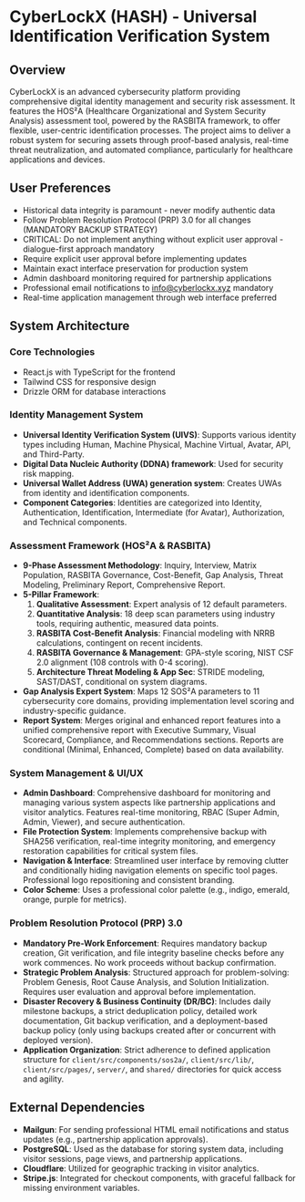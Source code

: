 # CyberLockX (HASH) - Universal Identification Verification System

## Overview
CyberLockX is an advanced cybersecurity platform providing comprehensive digital identity management and security risk assessment. It features the HOS²A (Healthcare Organizational and System Security Analysis) assessment tool, powered by the RASBITA framework, to offer flexible, user-centric identification processes. The project aims to deliver a robust system for securing assets through proof-based analysis, real-time threat neutralization, and automated compliance, particularly for healthcare applications and devices.

## User Preferences
- Historical data integrity is paramount - never modify authentic data
- Follow Problem Resolution Protocol (PRP) 3.0 for all changes (MANDATORY BACKUP STRATEGY)
- CRITICAL: Do not implement anything without explicit user approval - dialogue-first approach mandatory
- Require explicit user approval before implementing updates
- Maintain exact interface preservation for production system
- Admin dashboard monitoring required for partnership applications
- Professional email notifications to info@cyberlockx.xyz mandatory
- Real-time application management through web interface preferred

## System Architecture

### Core Technologies
- React.js with TypeScript for the frontend
- Tailwind CSS for responsive design
- Drizzle ORM for database interactions

### Identity Management System
- **Universal Identity Verification System (UIVS)**: Supports various identity types including Human, Machine Physical, Machine Virtual, Avatar, API, and Third-Party.
- **Digital Data Nucleic Authority (DDNA) framework**: Used for security risk mapping.
- **Universal Wallet Address (UWA) generation system**: Creates UWAs from identity and identification components.
- **Component Categories**: Identities are categorized into Identity, Authentication, Identification, Intermediate (for Avatar), Authorization, and Technical components.

### Assessment Framework (HOS²A & RASBITA)
- **9-Phase Assessment Methodology**: Inquiry, Interview, Matrix Population, RASBITA Governance, Cost-Benefit, Gap Analysis, Threat Modeling, Preliminary Report, Comprehensive Report.
- **5-Pillar Framework**:
    1.  **Qualitative Assessment**: Expert analysis of 12 default parameters.
    2.  **Quantitative Analysis**: 18 deep scan parameters using industry tools, requiring authentic, measured data points.
    3.  **RASBITA Cost-Benefit Analysis**: Financial modeling with NRRB calculations, contingent on recent incidents.
    4.  **RASBITA Governance & Management**: GPA-style scoring, NIST CSF 2.0 alignment (108 controls with 0-4 scoring).
    5.  **Architecture Threat Modeling & App Sec**: STRIDE modeling, SAST/DAST, conditional on system diagrams.
- **Gap Analysis Expert System**: Maps 12 SOS²A parameters to 11 cybersecurity core domains, providing implementation level scoring and industry-specific guidance.
- **Report System**: Merges original and enhanced report features into a unified comprehensive report with Executive Summary, Visual Scorecard, Compliance, and Recommendations sections. Reports are conditional (Minimal, Enhanced, Complete) based on data availability.

### System Management & UI/UX
- **Admin Dashboard**: Comprehensive dashboard for monitoring and managing various system aspects like partnership applications and visitor analytics. Features real-time monitoring, RBAC (Super Admin, Admin, Viewer), and secure authentication.
- **File Protection System**: Implements comprehensive backup with SHA256 verification, real-time integrity monitoring, and emergency restoration capabilities for critical system files.
- **Navigation & Interface**: Streamlined user interface by removing clutter and conditionally hiding navigation elements on specific tool pages. Professional logo repositioning and consistent branding.
- **Color Scheme**: Uses a professional color palette (e.g., indigo, emerald, orange, purple for metrics).

### Problem Resolution Protocol (PRP) 3.0
- **Mandatory Pre-Work Enforcement**: Requires mandatory backup creation, Git verification, and file integrity baseline checks before any work commences. No work proceeds without backup confirmation.
- **Strategic Problem Analysis**: Structured approach for problem-solving: Problem Genesis, Root Cause Analysis, and Solution Initialization. Requires user evaluation and approval before implementation.
- **Disaster Recovery & Business Continuity (DR/BC)**: Includes daily milestone backups, a strict deduplication policy, detailed work documentation, Git backup verification, and a deployment-based backup policy (only using backups created after or concurrent with deployed version).
- **Application Organization**: Strict adherence to defined application structure for `client/src/components/sos2a/`, `client/src/lib/`, `client/src/pages/`, `server/`, and `shared/` directories for quick access and agility.

## External Dependencies
- **Mailgun**: For sending professional HTML email notifications and status updates (e.g., partnership application approvals).
- **PostgreSQL**: Used as the database for storing system data, including visitor sessions, page views, and partnership applications.
- **Cloudflare**: Utilized for geographic tracking in visitor analytics.
- **Stripe.js**: Integrated for checkout components, with graceful fallback for missing environment variables.
